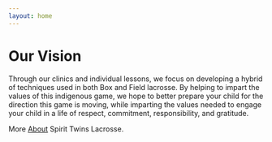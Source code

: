 ```yaml
---
layout: home
---
```

# Our Vision

Through our clinics and individual lessons, we focus on developing a hybrid of techniques used in both Box and Field lacrosse. By helping to impart the values of this indigenous game, we hope to better prepare your child for the direction this game is moving, while imparting the values needed to engage your child in a life of respect, commitment, responsibility, and gratitude.

More [About](/about/) Spirit Twins Lacrosse.
